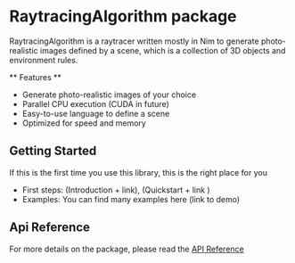 # RaytracingAlgorithm package
RaytracingAlgorithm is a raytracer written mostly in Nim to generate photo-realistic images defined by a scene, which is a collection of 3D objects and environment rules.

** Features **
- Generate photo-realistic images of your choice
- Parallel CPU execution (CUDA in future)
- Easy-to-use language to define a scene
- Optimized for speed and memory

## Getting Started
If this is the first time you use this library, this is the right place for you
- First steps: (Introduction + link), (Quickstart + link )
- Examples: You can find many examples here (link to demo)

## Api Reference
For more details on the package, please read the [API Reference](https://lorycontixd.github.io/RaytracingAlgorithm/apireference)

